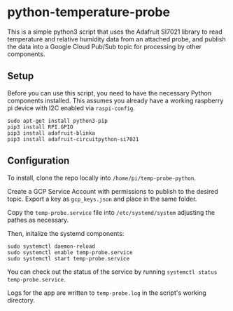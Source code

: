 # python-temperature-probe

This is a simple python3 script that uses the Adafruit SI7021 library to read temperature and relative humidity data
from an attached probe, and publish the data into a Google Cloud Pub/Sub topic for processing by other components.

## Setup

Before you can use this script, you need to have the necessary Python components installed. This assumes you already
have a working raspberry pi device with I2C enabled via `raspi-config`.

```
sudo apt-get install python3-pip
pip3 install RPI.GPIO
pip3 install adafruit-blinka
pip3 install adafruit-circuitpython-si7021
```

## Configuration

To install, clone the repo locally into `/home/pi/temp-probe-python`.

Create a GCP Service Account with permissions to publish to the desired topic. Export a key as `gcp_keys.json` and place
in the same folder.

Copy the `temp-probe.service` file into `/etc/systemd/system` adjusting the pathes as necessary.

Then, initalize the systemd components:

```
sudo systemctl daemon-reload
sudo systemctl enable temp-probe.service
sudo systemctl start temp-probe.service
```

You can check out the status of the service by running `systemctl status temp-probe.service`.

Logs for the app are written to `temp-probe.log` in the script's working directory.
